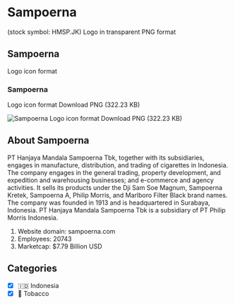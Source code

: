 # Sampoerna
 (stock symbol: HMSP.JK) Logo in transparent PNG format

## Sampoerna
 Logo icon format

### Sampoerna
 Logo icon format Download PNG (322.23 KB)

![Sampoerna
 Logo icon format Download PNG (322.23 KB)](/img/orig/HMSP.JK-96eb4a52.png)

## About Sampoerna


PT Hanjaya Mandala Sampoerna Tbk, together with its subsidiaries, engages in manufacture, distribution, and trading of cigarettes in Indonesia. The company engages in the general trading, property development, and expedition and warehousing businesses; and e-commerce and agency activities. It sells its products under the Dji Sam Soe Magnum, Sampoerna Kretek, Sampoerna A, Philip Morris, and Marlboro Filter Black brand names. The company was founded in 1913 and is headquartered in Surabaya, Indonesia. PT Hanjaya Mandala Sampoerna Tbk is a subsidiary of PT Philip Morris Indonesia.

1. Website domain: sampoerna.com
2. Employees: 20743
3. Marketcap: $7.79 Billion USD


## Categories
- [x] 🇮🇩 Indonesia
- [x] 🚬 Tobacco

